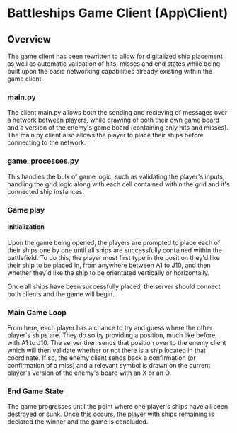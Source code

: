 # Battleships Game Client (App\Client)

## Overview
The game client has been rewritten to allow for digitalized ship placement as well as automatic validation of hits,
misses and end states while being built upon the basic networking capabilities already existing within the game client.

### main.py 

The client main.py allows both the sending and recieving of messages over a network between players, while drawing
of both their own game board and a version of the enemy's game board (containing only hits and misses). The main.py
client also allows the player to place their ships before connecting to the network.

### game_processes.py 

This handles the bulk of game logic, such as validating the player's inputs, handling the grid logic along with each
cell contained within the grid and it's connected ship instances. 

### Game play

#### Initialization
Upon the game being opened, the players are prompted to place each of their ships one by one until all ships are
successfully contained within the battlefield. To do this, the player must first type in the position they'd like
their ship to be placed in, from anywhere between A1 to J10, and then whether they'd like the ship to be orientated
vertically or horizontally.

Once all ships have been successfully placed, the server should connect both clients and the game will begin.

### Main Game Loop
From here, each player has a chance to try and guess where the other player's ships are. They do so by providing a
position, much like before, with A1 to J10. The server then sends that position over to the enemy client which will
then validate whether or not there is a ship located in that coordinate. If so, the enemy client sends back a confirmation
(or confirmation of a miss) and a relevant symbol is drawn on the current player's version of the enemy's board with an X
or an O.

### End Game State
The game progresses until the point where one player's ships have all been destroyed or sunk. Once this occurs, the player
with ships remaining is declared the winner and the game is concluded.
